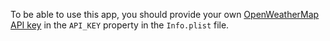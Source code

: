 To be able to use this app, you should provide your own [OpenWeatherMap API key](https://openweathermap.org/api) in the `API_KEY` property in the `Info.plist` file.
